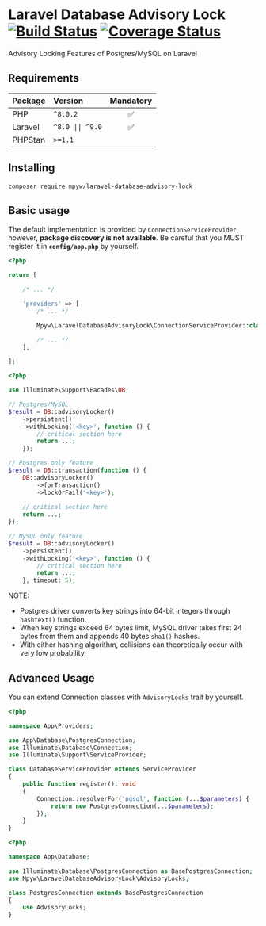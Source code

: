 # Laravel Database Advisory Lock [![Build Status](https://github.com/mpyw/laravel-database-advisory-lock/actions/workflows/ci.yml/badge.svg?branch=master)](https://github.com/mpyw/laravel-database-advisory-lock/actions) [![Coverage Status](https://coveralls.io/repos/github/mpyw/laravel-database-advisory-lock/badge.svg?branch=master)](https://coveralls.io/github/mpyw/laravel-database-advisory-lock?branch=master)

Advisory Locking Features of Postgres/MySQL on Laravel

## Requirements

| Package | Version                             | Mandatory |
|:---|:------------------------------------|:---:|
| PHP | <code>^8.0.2</code>                  | ✅ |
| Laravel | <code>^8.0 &#124;&#124; ^9.0</code> | ✅ |
| PHPStan | <code>&gt;=1.1</code>               | |

## Installing

```
composer require mpyw/laravel-database-advisory-lock
```

## Basic usage

The default implementation is provided by `ConnectionServiceProvider`, however, **package discovery is not available**.
Be careful that you MUST register it in **`config/app.php`** by yourself.

```php
<?php

return [

    /* ... */

    'providers' => [
        /* ... */

        Mpyw\LaravelDatabaseAdvisoryLock\ConnectionServiceProvider::class,

        /* ... */
    ],

];
```

```php
<?php

use Illuminate\Support\Facades\DB;

// Postgres/MySQL
$result = DB::advisoryLocker()
    ->persistent()
    ->withLocking('<key>', function () {
        // critical section here
        return ...;
    });

// Postgres only feature
$result = DB::transaction(function () {
    DB::advisoryLocker()
        ->forTransaction()
        ->lockOrFail('<key>');
        
    // critical section here
    return ...;
});

// MySQL only feature
$result = DB::advisoryLocker()
    ->persistent()
    ->withLocking('<key>', function () {
        // critical section here
        return ...;
    }, timeout: 5);
```

NOTE:
- Postgres driver converts key strings into 64-bit integers through `hashtext()` function.
- When key strings exceed 64 bytes limit, MySQL driver takes first 24 bytes from them and appends 40 bytes `sha1()` hashes.
- With either hashing algorithm, collisions can theoretically occur with very low probability.

## Advanced Usage

You can extend Connection classes with `AdvisoryLocks` trait by yourself.

```php
<?php

namespace App\Providers;

use App\Database\PostgresConnection;
use Illuminate\Database\Connection;
use Illuminate\Support\ServiceProvider;

class DatabaseServiceProvider extends ServiceProvider
{
    public function register(): void
    {
        Connection::resolverFor('pgsql', function (...$parameters) {
            return new PostgresConnection(...$parameters);
        });
    }
}
```

```php
<?php

namespace App\Database;

use Illuminate\Database\PostgresConnection as BasePostgresConnection;
use Mpyw\LaravelDatabaseAdvisoryLock\AdvisoryLocks;

class PostgresConnection extends BasePostgresConnection
{
    use AdvisoryLocks;
}
```
